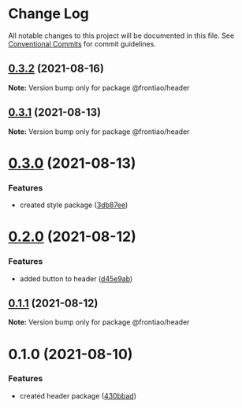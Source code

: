 # Change Log

All notable changes to this project will be documented in this file.
See [Conventional Commits](https://conventionalcommits.org) for commit guidelines.

## [0.3.2](https://github.com/mateusrdgs/frontiao-ui/compare/@frontiao/header@0.3.1...@frontiao/header@0.3.2) (2021-08-16)

**Note:** Version bump only for package @frontiao/header





## [0.3.1](https://github.com/mateusrdgs/frontiao-ui/compare/@frontiao/header@0.3.0...@frontiao/header@0.3.1) (2021-08-13)

**Note:** Version bump only for package @frontiao/header





# [0.3.0](https://github.com/mateusrdgs/frontiao-ui/compare/@frontiao/header@0.2.0...@frontiao/header@0.3.0) (2021-08-13)


### Features

* created style package ([3db87ee](https://github.com/mateusrdgs/frontiao-ui/commit/3db87eed7e4b529d2802eefa7d732634f980a2a1))





# [0.2.0](https://github.com/mateusrdgs/frontiao-ui/compare/@frontiao/header@0.1.1...@frontiao/header@0.2.0) (2021-08-12)


### Features

* added button to header ([d45e9ab](https://github.com/mateusrdgs/frontiao-ui/commit/d45e9abef79f1f6b257863fb03aef361c77112e3))





## [0.1.1](https://github.com/mateusrdgs/frontiao-ui/compare/@frontiao/header@0.1.0...@frontiao/header@0.1.1) (2021-08-12)

**Note:** Version bump only for package @frontiao/header





# 0.1.0 (2021-08-10)


### Features

* created header package ([430bbad](https://github.com/mateusrdgs/frontiao-ui/commit/430bbad2e6001bc9f5682ade92011e8148ad0a10))
